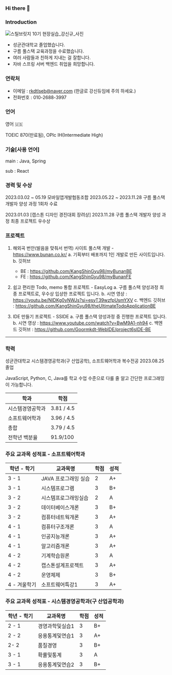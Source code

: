### Hi there 👋

### Introduction
![스틸브릿지 10기 현장실습_강신규_사진](https://github.com/KangShinGyu98/KangShinGyu98/assets/103213494/cdb88057-86ab-4ed4-8c51-f2d58e2f3180)

- 성균관대학교 졸업했습니다.
- 구름 풀스택 교육과정을 수료했습니다.
- 여러 사람들과 친하게 지내는 걸 잘합니다.
- 자바 스프링 서버 백엔드 취업을 희망합니다.
  
### 연락처

- 이메일 : rkdtlseb@naver.com (한글로 강신듀임에 주의 하세요.)
- 전화번호 : 010-2688-3997

### 언어

영어 🇺🇸

TOEIC 870(만료됨), OPIc IH(Intermediate High)

### 기술[사용 언어]
 main : Java, Spring
 
 sub : React

### 경력 및 수상


2023.03.02 ~ 05.19 모바일앱개발협동조합 
2023.05.22 ~ 2023.11.28 구름 풀스택 개발자 양성 과정 1회차 수료

2023.01.03 [캡스톤 디자인 경진대회 장려상]
2023.11.28 구름 풀스택 개발자 양성 과정 최종 프로젝트 우수상

### 프로젝트 

1. 해외곡 번안(발음을 맞춰서 번역) 사이트 풀스택 개발 - https://www.bunan.co.kr/
  a. 기획부터 배포까지 1인 개발로 만든 사이트입니다.
  b. 깃허브
    - BE : https://github.com/KangShinGyu98/myBunanBE
    - FE : https://github.com/KangShinGyu98/myBunanFE
   
2. 쉽고 편리한 Todo, memo 통합 프로젝트 - EasyLog
   a. 구름 풀스택 양성과정 최종 프로젝트로, 우수상 입상한 프로젝트 입니다.
   b. 시연 영상 : https://youtu.be/NIDKg0yNWJs?si=esyT39wzfpUsmYXV
   c. 백엔드 깃허브 : https://github.com/KangShinGyu98/theUltimateTodoApplicationBE
   
3. IDE 만들기 프로젝트 - SSIDE
   a. 구름 풀스택 양성과정 중 진행한 프로젝트 입니다.
   b. 시연 영상 : https://www.youtube.com/watch?v=BwM9A1-nh94
   c. 백엔드 깃허브 : https://github.com/Goormkdt-WebIDE/project6sIDE-BE

---

### 학력

성균관대학교 시스템경영공학과(구 산업공학), 소프트웨어학과 복수전공 2023.08.25 졸업

JavaScript, Python, C, Java를 학교 수업 수준으로 다룰 줄 알고 간단한 프로그래밍이 가능합니다. 

| 학과 | 학점 |
| --- | --- |
| 시스템경영공학과 | 3.81 / 4.5 |
| 소프트웨어학과 | 3.96 / 4.5 |
| 총합 | 3.79 / 4.5 |
| 전학년 백분율 | 91.9/100 |

### 주요 교과목 성적표 - 소프트웨어학과

| 학년 - 학기 | 교과목명 | 학점 | 성적 |
| --- | --- | --- | --- |
| 3 - 1 | JAVA 프로그래밍 실습 | 2 | A+ |
| 3 - 1 | 시스템프로그램 | 3  | B+ |
| 3 - 2 | 시스템프로그래밍실습 | 2 | A |
| 3 - 2 | 데이터베이스개론 | 3 | B+ |
| 3 - 2 | 컴퓨터네트웍개론 | 3 | A+ |
| 4 - 1 | 컴퓨터구조개론 | 3 | A |
| 4 - 1 | 인공지능개론 | 3 | A+ |
| 4 - 1 | 알고리즘개론 | 3 | A+ |
| 4 - 2 | 기계학습원론 | 3 | A |
| 4 - 2 | 캡스톤설계프로젝트 | 3 | A+ |
| 4 - 2 | 운영체제 | 3 | B+ |
| 4 - 겨울학기 | 소프트웨어특강1 | 3 | A+ |

### 주요 교과목 성적표 - 시스템경영공학과(구 산업공학과)

| 학년 - 학기 | 교과목명 | 학점 | 성적 |
| --- | --- | --- | --- |
| 2 - 1 | 경영과학및실습1 | 3 | B+ |
| 2 - 2 | 응용통계및연습1 | 3 | A+ |
| 2- 2  | 품질경영 | 3 | B+ |
| 3 - 1 | 확률및통계 | 3 | A |
| 3 - 1 | 응용통계및연습2 | 3 | B+ |
